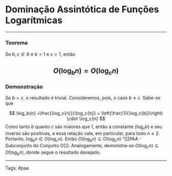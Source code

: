 
# Dominação Assintótica de Funções Logarítmicas

---

### Teorema

Se $b,c \in \mathbb{R}$ e $b > 1$ e $c > 1$, então

$$
O(\log_b{n}) = O(\log_c{n})
$$
---

### Demonstração

Se $b=c$, o resultado é trivial. Consideremos, pois, o caso $b \neq c$. Sabe-se que

$$
\log_b{n} =\frac{\log_c{n}}{\log_c{b}}  = \left(\frac{1}{\log_c{b}}\right) \cdot \log_c{n}
$$
Como tanto $b$ quanto $c$ são maiores que $1$, então a constante $(\log_c{b})$ e seu inverso são positivas, e essa relação vale, em particular, para todo $n \geq 2$. Portanto, $\log_b n \in O(\log_c{n})$. Então $O(\log_b{n}) \subseteq O(\log_c{n})$ ^[[[PAA - Subconjunto do Conjunto O]]]. Analogamente, demonstra-se $O(\log_c{n}) \subseteq O(\log_b{n})$, donde segue o resultado desejado.

---

Tags: #paa

